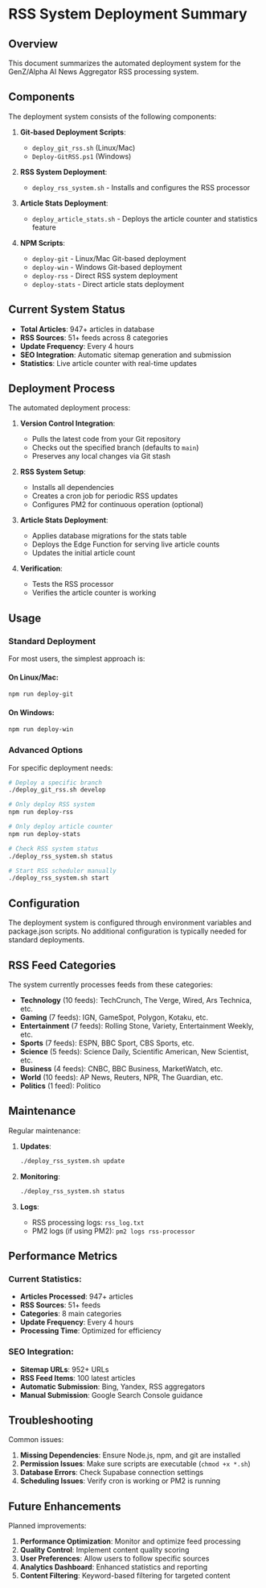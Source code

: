 # RSS System Deployment Summary

## Overview

This document summarizes the automated deployment system for the GenZ/Alpha AI News Aggregator RSS processing system.

## Components

The deployment system consists of the following components:

1. **Git-based Deployment Scripts**:
   - `deploy_git_rss.sh` (Linux/Mac)
   - `Deploy-GitRSS.ps1` (Windows)

2. **RSS System Deployment**:
   - `deploy_rss_system.sh` - Installs and configures the RSS processor

3. **Article Stats Deployment**:
   - `deploy_article_stats.sh` - Deploys the article counter and statistics feature

4. **NPM Scripts**:
   - `deploy-git` - Linux/Mac Git-based deployment
   - `deploy-win` - Windows Git-based deployment
   - `deploy-rss` - Direct RSS system deployment
   - `deploy-stats` - Direct article stats deployment

## Current System Status

- **Total Articles**: 947+ articles in database
- **RSS Sources**: 51+ feeds across 8 categories
- **Update Frequency**: Every 4 hours
- **SEO Integration**: Automatic sitemap generation and submission
- **Statistics**: Live article counter with real-time updates

## Deployment Process

The automated deployment process:

1. **Version Control Integration**:
   - Pulls the latest code from your Git repository
   - Checks out the specified branch (defaults to `main`)
   - Preserves any local changes via Git stash

2. **RSS System Setup**:
   - Installs all dependencies
   - Creates a cron job for periodic RSS updates
   - Configures PM2 for continuous operation (optional)

3. **Article Stats Deployment**:
   - Applies database migrations for the stats table
   - Deploys the Edge Function for serving live article counts
   - Updates the initial article count

4. **Verification**:
   - Tests the RSS processor
   - Verifies the article counter is working

## Usage

### Standard Deployment

For most users, the simplest approach is:

#### On Linux/Mac:
```bash
npm run deploy-git
```

#### On Windows:
```bash
npm run deploy-win
```

### Advanced Options

For specific deployment needs:

```bash
# Deploy a specific branch
./deploy_git_rss.sh develop

# Only deploy RSS system
npm run deploy-rss

# Only deploy article counter
npm run deploy-stats

# Check RSS system status
./deploy_rss_system.sh status

# Start RSS scheduler manually
./deploy_rss_system.sh start
```

## Configuration

The deployment system is configured through environment variables and package.json scripts. 
No additional configuration is typically needed for standard deployments.

## RSS Feed Categories

The system currently processes feeds from these categories:

- **Technology** (10 feeds): TechCrunch, The Verge, Wired, Ars Technica, etc.
- **Gaming** (7 feeds): IGN, GameSpot, Polygon, Kotaku, etc.
- **Entertainment** (7 feeds): Rolling Stone, Variety, Entertainment Weekly, etc.
- **Sports** (7 feeds): ESPN, BBC Sport, CBS Sports, etc.
- **Science** (5 feeds): Science Daily, Scientific American, New Scientist, etc.
- **Business** (4 feeds): CNBC, BBC Business, MarketWatch, etc.
- **World** (10 feeds): AP News, Reuters, NPR, The Guardian, etc.
- **Politics** (1 feed): Politico

## Maintenance

Regular maintenance:

1. **Updates**:
   ```bash
   ./deploy_rss_system.sh update
   ```

2. **Monitoring**:
   ```bash
   ./deploy_rss_system.sh status
   ```

3. **Logs**:
   - RSS processing logs: `rss_log.txt`
   - PM2 logs (if using PM2): `pm2 logs rss-processor`

## Performance Metrics

### Current Statistics:
- **Articles Processed**: 947+ articles
- **RSS Sources**: 51+ feeds
- **Categories**: 8 main categories
- **Update Frequency**: Every 4 hours
- **Processing Time**: Optimized for efficiency

### SEO Integration:
- **Sitemap URLs**: 952+ URLs
- **RSS Feed Items**: 100 latest articles
- **Automatic Submission**: Bing, Yandex, RSS aggregators
- **Manual Submission**: Google Search Console guidance

## Troubleshooting

Common issues:

1. **Missing Dependencies**: Ensure Node.js, npm, and git are installed
2. **Permission Issues**: Make sure scripts are executable (`chmod +x *.sh`)
3. **Database Errors**: Check Supabase connection settings
4. **Scheduling Issues**: Verify cron is working or PM2 is running

## Future Enhancements

Planned improvements:

1. **Performance Optimization**: Monitor and optimize feed processing
2. **Quality Control**: Implement content quality scoring
3. **User Preferences**: Allow users to follow specific sources
4. **Analytics Dashboard**: Enhanced statistics and reporting
5. **Content Filtering**: Keyword-based filtering for targeted content
